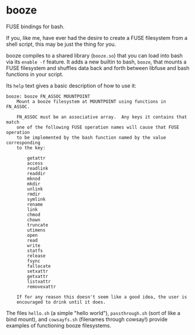 booze
=====

FUSE bindings for bash.

If you, like me, have ever had the desire to create a FUSE filesystem
from a shell script, this may be just the thing for you.

booze compiles to a shared library (`booze.so`) that you can load into
bash via its `enable -f` feature.  It adds a new builtin to bash,
`booze`, that mounts a FUSE filesystem and shuffles data back and
forth between libfuse and bash functions in your script.

Its `help` text gives a basic description of how to use it:

    booze: booze FN_ASSOC MOUNTPOINT
        Mount a booze filesystem at MOUNTPOINT using functions in FN_ASSOC.

        FN_ASSOC must be an associative array.  Any keys it contains that match
        one of the following FUSE operation names will cause that FUSE operation
        to be implemented by the bash function named by the value corresponding
        to the key:

            getattr
            access
            readlink
            readdir
            mknod
            mkdir
            unlink
            rmdir
            symlink
            rename
            link
            chmod
            chown
            truncate
            utimens
            open
            read
            write
            statfs
            release
            fsync
            fallocate
            setxattr
            getxattr
            listxattr
            removexattr

        If for any reason this doesn't seem like a good idea, the user is
        encouraged to drink until it does.

The files `hello.sh` (a simple "hello world"), `passthrough.sh` (sort
of like a bind mount), and `cowsayfs.sh` (filenames through cowsay!)
provide examples of functioning booze filesystems.
